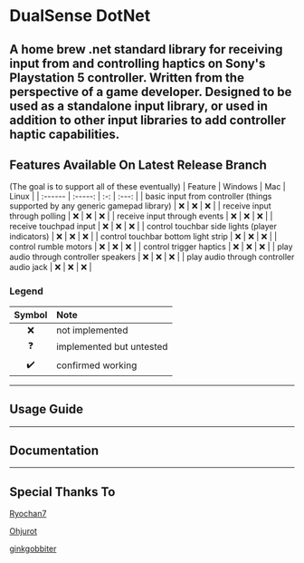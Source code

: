 # DualSense DotNet
A home brew .net standard library for receiving input from and controlling haptics on Sony's Playstation 5 controller.
Written from the perspective of a game developer. Designed to be used as a standalone input library, or used in addition to other input libraries to add controller haptic capabilities.
---
## Features Available On Latest Release Branch 
(The goal is to support all of these eventually)
| Feature | Windows | Mac | Linux |
| :------ | :-----: | :-: | :---: |
| basic input from controller (things supported by any generic gamepad library) | ❌ | ❌ | ❌ |
| receive input through polling | ❌ | ❌ | ❌ |
| receive input through events | ❌ | ❌ | ❌ |
| receive touchpad input | ❌ | ❌ | ❌ |
| control touchbar side lights (player indicators) | ❌ | ❌ | ❌ |
| control touchbar bottom light strip | ❌ | ❌ | ❌ |
| control rumble motors | ❌ | ❌ | ❌ |
| control trigger haptics | ❌ | ❌ | ❌ |
| play audio through controller speakers | ❌ | ❌ | ❌ |
| play audio through controller audio jack | ❌ | ❌ | ❌ |

### Legend
| Symbol | Note |
| :----: | :--- |
| ❌ | not implemented |
| ❓ | implemented but untested |
| ✔️ | confirmed working |
    
---
## Usage Guide

---
## Documentation

---
## Special Thanks To
[Ryochan7](https://github.com/Ryochan7)

[Ohjurot](https://github.com/Ohjurot)

[ginkgobbiter](https://www.reddit.com/r/gamedev/comments/jumvi5/dualsense_haptics_leds_and_more_hid_output_report/)